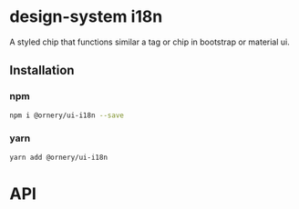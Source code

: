 # design-system i18n
A styled chip that functions similar a tag or chip in bootstrap or material ui.

## Installation

### npm
```bash
npm i @ornery/ui-i18n --save
```

### yarn
```bash
yarn add @ornery/ui-i18n
```

# API
